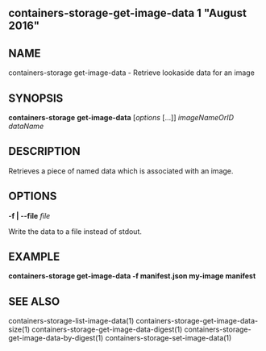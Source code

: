 ## containers-storage-get-image-data 1 "August 2016"

## NAME
containers-storage get-image-data - Retrieve lookaside data for an image

## SYNOPSIS
**containers-storage** **get-image-data** [*options* [...]] *imageNameOrID* *dataName*

## DESCRIPTION
Retrieves a piece of named data which is associated with an image.

## OPTIONS
**-f | --file** *file*

Write the data to a file instead of stdout.

## EXAMPLE
**containers-storage get-image-data -f manifest.json my-image manifest**

## SEE ALSO
containers-storage-list-image-data(1)
containers-storage-get-image-data-size(1)
containers-storage-get-image-data-digest(1)
containers-storage-get-image-data-by-digest(1)
containers-storage-set-image-data(1)
